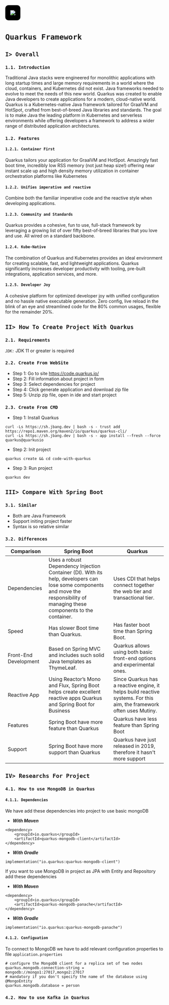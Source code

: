 <img style="background-color: black; padding: 16px; border-radius: 10px;" src="https://quarkus.io/assets/images/quarkus_logo_horizontal_rgb_600px_reverse.png"/>

# **`Quarkus Framework`**
## `I> Overall`
### `1.1. Introduction`
Traditional Java stacks were engineered for monolithic applications with long startup times and large memory requirements in a world where the cloud, containers, and Kubernetes did not exist. Java frameworks needed to evolve to meet the needs of this new world.
Quarkus was created to enable Java developers to create applications for a modern, cloud-native world. Quarkus is a Kubernetes-native Java framework tailored for GraalVM and HotSpot, crafted from best-of-breed Java libraries and standards. The goal is to make Java the leading platform in Kubernetes and serverless environments while offering developers a framework to address a wider range of distributed application architectures.

### `1.2. Features`
#### `1.2.1. Container First`
Quarkus tailors your application for GraalVM and HotSpot. Amazingly fast boot time, incredibly low RSS memory (not just heap size!) offering near instant scale up and high density memory utilization in container orchestration platforms like Kubernetes

#### `1.2.2. Unifies imperative and reactive`
Combine both the familiar imperative code and the reactive style when developing applications.

#### `1.2.3. Community and Standards`
Quarkus provides a cohesive, fun to use, full-stack framework by leveraging a growing list of over fifty best-of-breed libraries that you love and use. All wired on a standard backbone.

#### `1.2.4. Kube-Native`
The combination of Quarkus and Kubernetes provides an ideal environment for creating scalable, fast, and lightweight applications. Quarkus significantly increases developer productivity with tooling, pre-built integrations, application services, and more.

#### `1.2.5. Developer Joy`
A cohesive platform for optimized developer joy with unified configuration and no hassle native executable generation. Zero config, live reload in the blink of an eye and streamlined code for the 80% common usages, flexible for the remainder 20%.

## `II> How To Create Project With Quarkus`
### `2.1. Requirements`
*`JDK:`* JDK 11 or greater is required
### `2.2. Create From WebSite`
- Step 1: Go to site https://code.quarkus.io/
- Step 2: Fill information about project in form
- Step 3: Select dependencies for project
- Step 4: Click generate application and download zip file 
- Step 5: Unzip zip file, open in ide and start project
### `2.3. Create From CMD`
- Step 1: Install Quarkus 
```
curl -Ls https://sh.jbang.dev | bash -s - trust add https://repo1.maven.org/maven2/io/quarkus/quarkus-cli/
curl -Ls https://sh.jbang.dev | bash -s - app install --fresh --force quarkus@quarkusio
```
- Step 2: Init project
```
quarkus create && cd code-with-quarkus
``` 
- Step 3: Run project
```
quarkus dev
```

## `III> Compare With Spring Boot`
### `3.1. Similar`
- Both are Java Framework
- Support initing project faster
- Syntax is so relative similar

### `3.2. Differences`
| Comparison |      Spring Boot      |  Quarkus |
|------------|-----------------------|----------|
| Dependencies |  Uses a robust Dependency Injection Container (DI). With its help, developers can lose some components and move the responsibility of managing these components to the container. | Uses CDI that helps connect together the web tier and transactional tier. |
| Speed | Has slower Boot time than Quarkus.| Has faster boot time than Spring Boot. |
| Front-End Development | Based on Spring MVC and includes such solid Java templates as ThymeLeaf. | Quarkus allows using both basic front-end options and experimental ones.|
|Reactive App| Using Reactor’s Mono and Flux, Spring Boot helps create excellent reactive apps Quarkus and Spring Boot for Business | Since Quarkus has a reactive engine, it helps build reactive systems. For this aim, the framework often uses Mutiny. |
| Features | Spring Boot have more feature than Quarkus | Quarkus have less feature than Spring Boot | 
| Support | Spring Boot have more support than Quarkus| Quarkus have just released in 2019, therefore it hasn't more support| 

## `IV> Researchs For Project`
### `4.1. How to use MongoDB in Quarkus`
#### `4.1.1. Dependencies`
We have add these dependencies into project to use basic mongoDB
- ***With Maven*** 
```
<dependency>
    <groupId>io.quarkus</groupId>
    <artifactId>quarkus-mongodb-client</artifactId>
</dependency>
```
- ***With Gradle*** 
```
implementation("io.quarkus:quarkus-mongodb-client")
```

If you want to use MongoDB in project as JPA with Entity and Repository add these dependencies
- ***With Maven*** 

```
<dependency>
    <groupId>io.quarkus</groupId>
    <artifactId>quarkus-mongodb-panache</artifactId>
</dependency>
```

- ***With Gradle*** 
```
implementation("io.quarkus:quarkus-mongodb-panache")
```
#### `4.1.2. Configuation`
To connect to MongoDB we have to add relevant configuration properties to file `application.properties`
```
# configure the MongoDB client for a replica set of two nodes
quarkus.mongodb.connection-string = mongodb://mongo1:27017,mongo2:27017
# mandatory if you don't specify the name of the database using @MongoEntity
quarkus.mongodb.database = person
```
### `4.2. How to use Kafka in Quarkus`